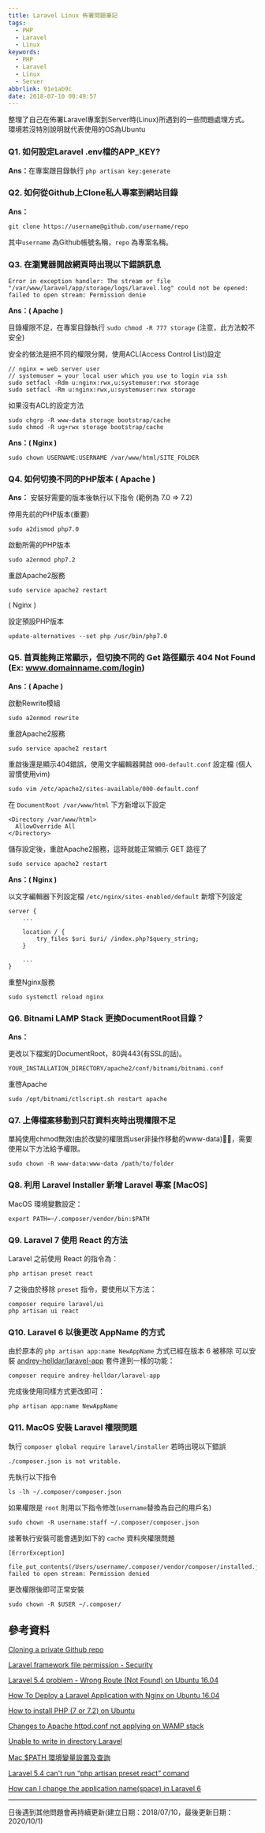 ```yaml
---
title: Laravel Linux 佈署問題筆記
tags:
  - PHP
  - Laravel
  - Linux
keywords:
  - PHP
  - Laravel
  - Linux
  - Server
abbrlink: 91e1ab9c
date: 2018-07-10 00:49:57
---
```


整理了自己在佈署Laravel專案到Server時(Linux)所遇到的一些問題處理方式。
環境若沒特別說明就代表使用的OS為Ubuntu<!--more-->

### Q1. 如何設定Laravel .env檔的APP_KEY?

<strong>Ans：</strong>在專案跟目錄執行 `php artisan key:generate`

### Q2. 如何從Github上Clone私人專案到網站目錄

<strong>Ans：</strong> 

```shell
git clone https://username@github.com/username/repo
```
其中`username` 為Github帳號名稱，`repo` 為專案名稱。

### Q3. 在瀏覽器開啟網頁時出現以下錯誤訊息
`Error in exception handler: The stream or file "/var/www/laravel/app/storage/logs/laravel.log" could not be opened: failed to open stream: Permission denie`

<strong>Ans：( Apache )</strong> 

目錄權限不足，在專案目錄執行 `sudo chmod -R 777 storage` (注意，此方法較不安全)

安全的做法是把不同的權限分開，使用ACL(Access Control List)設定

```shell
// nginx = web server user
// systemuser = your local user which you use to login via ssh
sudo setfacl -Rdm u:nginx:rwx,u:systemuser:rwx storage
sudo setfacl -Rm u:nginx:rwx,u:systemuser:rwx storage
```

如果沒有ACL的設定方法

```shell
sudo chgrp -R www-data storage bootstrap/cache
sudo chmod -R ug+rwx storage bootstrap/cache
```

<strong>Ans：( Nginx )</strong>

```shell
sudo chown USERNAME:USERNAME /var/www/html/SITE_FOLDER
```

### Q4. 如何切換不同的PHP版本 ( Apache )

<strong>Ans：</strong> 安裝好需要的版本後執行以下指令 (範例為 7.0 => 7.2)

停用先前的PHP版本(重要)
```shell
sudo a2dismod php7.0
```
啟動所需的PHP版本
```shell
sudo a2enmod php7.2
```
重啟Apache2服務
```shell
sudo service apache2 restart
```

( Nginx )

設定預設PHP版本
```shell
update-alternatives --set php /usr/bin/php7.0
```

### Q5. 首頁能夠正常顯示，但切換不同的 Get 路徑顯示 404 Not Found (Ex: www.domainname.com/login) 

<strong>Ans：( Apache )</strong>

啟動Rewrite模組

```shell
sudo a2enmod rewrite
```

重啟Apache2服務

```shell
sudo service apache2 restart
```

重啟後還是顯示404錯誤，使用文字編輯器開啟 `000-default.conf` 設定檔 (個人習慣使用vim)

```shell
sudo vim /etc/apache2/sites-available/000-default.conf
```

在 `DocumentRoot /var/www/html` 下方新增以下設定

```apacheconf
<Directory /var/www/html>
  AllowOverride All
</Directory>
```

儲存設定後，重啟Apache2服務，這時就能正常顯示 GET 路徑了

```shell
sudo service apache2 restart
```

<strong>Ans：( Nginx )</strong>

以文字編輯器下列設定檔 `/etc/nginx/sites-enabled/default` 新增下列設定

```nginx
server {
    ...

    location / {
        try_files $uri $uri/ /index.php?$query_string;
    }

    ...
}
```

重整Nginx服務

```shell
sudo systemctl reload nginx
```

### Q6. Bitnami LAMP Stack 更換DocumentRoot目錄？

<strong>Ans：</strong>

更改以下檔案的DocumentRoot，80與443(有SSL的話)。

`YOUR_INSTALLATION_DIRECTORY/apache2/conf/bitnami/bitnami.conf`

重啓Apache

```shell
sudo /opt/bitnami/ctlscript.sh restart apache
```

### Q7. 上傳檔案移動到只訂資料夾時出現權限不足

單純使用chmod無效(由於改變的權限爲user非操作移動的www-data)，需要使用以下方法給予權限。

```shell
sudo chown -R www-data:www-data /path/to/folder
```

### Q8. 利用 Laravel Installer 新增 Laravel 專案 [MacOS]

MacOS 環境變數設定：

```shell
export PATH=~/.composer/vendor/bin:$PATH
```

### Q9. Laravel 7 使用 React 的方法

Laravel 之前使用 React 的指令為：

```shell
php artisan preset react
```

7 之後由於移除 `preset` 指令，要使用以下方法：

```shell
composer require laravel/ui
php artisan ui react
```

### Q10. Laravel 6 以後更改 AppName 的方式

由於原本的 `php artisan app:name NewAppName` 方式已經在版本 6 被移除
可以安裝 [andrey-helldar/laravel-app](https://github.com/andrey-helldar/laravel-app) 套件達到一樣的功能：

```shell
composer require andrey-helldar/laravel-app
```

完成後使用同樣方式更改即可：

```shell
php artisan app:name NewAppName
```

### Q11. MacOS 安裝 Laravel 權限問題

執行 `composer global require laravel/installer` 若時出現以下錯誤

```shell
./composer.json is not writable.
```

先執行以下指令

```shell
ls -lh ~/.composer/composer.json
```

如果權限是 `root` 則用以下指令修改(`username`替換為自己的用戶名)

```shell
sudo chown -R username:staff ~/.composer/composer.json
```

接著執行安裝可能會遇到如下的 `cache` 資料夾權限問題

```shell
[ErrorException]
  file_put_contents(/Users/username/.composer/vendor/composer/installed.json): failed to open stream: Permission denied
```

更改權限後即可正常安裝

```shell
sudo chown -R $USER ~/.composer/
```


## 參考資料

[Cloning a private Github repo](https://stackoverflow.com/questions/2505096/cloning-a-private-github-repo)

[Laravel framework file permission - Security](https://laracasts.com/discuss/channels/general-discussion/laravel-framework-file-permission-security)

[Laravel 5.4 problem - Wrong Route (Not Found) on Ubuntu 16.04](https://www.youtube.com/watch?v=7CatEn5IAlo)

[How To Deploy a Laravel Application with Nginx on Ubuntu 16.04](https://www.digitalocean.com/community/tutorials/how-to-deploy-a-laravel-application-with-nginx-on-ubuntu-16-04)

[How to install PHP (7 or 7.2) on Ubuntu](https://thishosting.rocks/install-php-on-ubuntu/)

[Changes to Apache httpd.conf not applying on WAMP stack](https://community.bitnami.com/t/changes-to-apache-httpd-conf-not-applying-on-wamp-stack/26224)

[Unable to write in directory Laravel](https://stackoverflow.com/questions/47337374/unable-to-write-in-directory-laravel)

[Mac $PATH 環境變量設置及查詢](https://adon988.logdown.com/posts/7809799-mac-path-environment-variables)

[Laravel 5.4 can't run “php artisan preset react” comand](https://stackoverflow.com/questions/48381322/laravel-5-4-cant-run-php-artisan-preset-react-comand)

[How can I change the application name(space) in Laravel 6](https://stackoverflow.com/questions/58099003/how-can-i-change-the-application-namespace-in-laravel-6)

---

日後遇到其他問題會再持續更新(建立日期：2018/07/10，最後更新日期：2020/10/1)